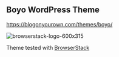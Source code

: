 ## Boyo WordPress Theme

https://blogonyourown.com/themes/boyo/

![browserstack-logo-600x315](https://user-images.githubusercontent.com/25641280/64346310-2d445900-cff2-11e9-92f3-1138b1b7a14f.png)

Theme tested with [BrowserStack](https://www.browserstack.com/)
